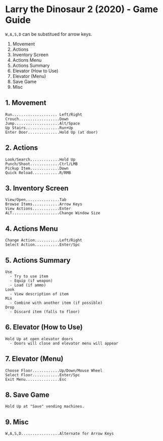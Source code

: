 # Larry the Dinosaur 2 (2020) - Game Guide
`W,A,S,D` can be substitued for arrow keys.

1. Movement
2. Actions
3. Inventory Screen
4. Actions Menu
5. Actions Summary
6. Elevator (How to Use)
7. Elevator (Menu)
8. Save Game
9. Misc

## 1. Movement
```
Run.................... Left/Right
Crouch..................Down
Jump....................Alt/Space
Up Stairs...............Run+Up
Enter Door..............Hold Up (at door)
```
## 2. Actions
```
Look/Search.............Hold Up
Punch/Shoot.............Ctrl/LMB
Pickup Item.............Down
Quick Reload............R/RMB
```
## 3. Inventory Screen
```
View/Open...............Tab
Browse Items............Arrow Keys
View Actions............Enter
ALT.....................Change Window Size
```
## 4. Actions Menu
```
Change Action...........Left/Right
Select Action...........Enter/Spc
```
## 5. Actions Summary
```
Use
  - Try to use item
  - Equip (if weapon)
  - Load (if ammo)
Look
  - View description of item
Mix
  - Combine with another item (if possible)
Drop
  - Discard item (falls to floor)
```
## 6. Elevator (How to Use)
```
Hold Up at open elevator doors
  - Doors will close and elevator menu will appear
```
## 7. Elevator (Menu)
```
Choose Floor............Up/Down/Mouse Wheel
Select Floor............Enter/Spc
Exit Menu...............Esc
```
## 8. Save Game
```
Hold Up at "Save" vending machines.
```
## 9. Misc
```
W,A,S,D.................Alternate for Arrow Keys
```